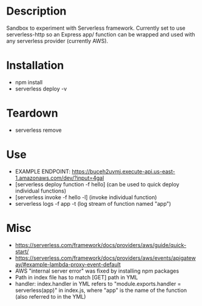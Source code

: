 # Description 

Sandbox to experiment with Serverless framework. Currently set to use serverless-http so an Express app/ function can be wrapped and used with any serverless provider (currently AWS).

# Installation

- npm install
- serverless deploy -v

# Teardown

- serverless remove

# Use

- EXAMPLE ENDPOINT: https://buceh2uvmj.execute-api.us-east-1.amazonaws.com/dev/?input=4gal
- [serverless deploy function -f hello] (can be used to quick deploy individual functions)
- [serverless invoke -f hello -l] (invoke individual function)
- serverless logs -f app -t (log stream of function named "app")

# Misc

- https://serverless.com/framework/docs/providers/aws/guide/quick-start/
- https://serverless.com/framework/docs/providers/aws/events/apigateway/#example-lambda-proxy-event-default
- AWS "internal server error" was fixed by installing npm packages
- Path in index file has to match [GET] path in YML
- handler: index.handler in YML refers to "module.exports.handler = serverless(app)" in index.js, where "app" is the name of the function (also referred to in the YML)